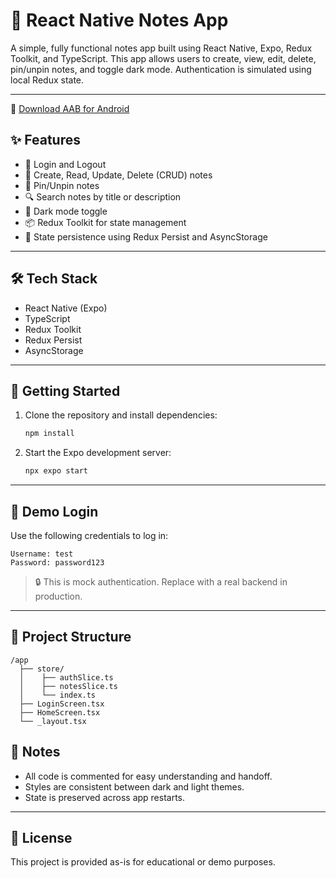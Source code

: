 # 📝 React Native Notes App

A simple, fully functional notes app built using React Native, Expo, Redux Toolkit, and TypeScript. This app allows users to create, view, edit, delete, pin/unpin notes, and toggle dark mode. Authentication is simulated using local Redux state.

---
📱 [Download AAB for Android](https://github.com/Mjnm1128/react-native-notes-app/releases/tag/v1.0)


## ✨ Features

- 🔐 Login and Logout
- 📝 Create, Read, Update, Delete (CRUD) notes
- 📌 Pin/Unpin notes
- 🔍 Search notes by title or description
- 🌙 Dark mode toggle
- 📦 Redux Toolkit for state management
- 🔁 State persistence using Redux Persist and AsyncStorage

---

## 🛠️ Tech Stack

- React Native (Expo)
- TypeScript
- Redux Toolkit
- Redux Persist
- AsyncStorage

---

## 🚀 Getting Started

1. Clone the repository and install dependencies:
   ```bash
   npm install
   ```

2. Start the Expo development server:
   ```bash
   npx expo start
   ```

---

## 🧪 Demo Login

Use the following credentials to log in:

```
Username: test
Password: password123
```

> 🔒 This is mock authentication. Replace with a real backend in production.

---

## 📁 Project Structure

```
/app
  ├── store/
  │    ├── authSlice.ts
  │    ├── notesSlice.ts
  │    └── index.ts
  ├── LoginScreen.tsx
  ├── HomeScreen.tsx
  └── _layout.tsx
```

## 🧹 Notes

- All code is commented for easy understanding and handoff.
- Styles are consistent between dark and light themes.
- State is preserved across app restarts.

---

## 📄 License

This project is provided as-is for educational or demo purposes.
